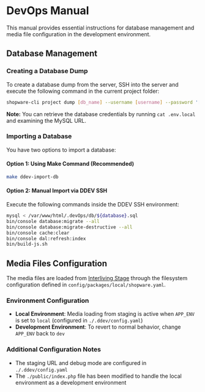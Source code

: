 # DevOps Manual

This manual provides essential instructions for database management and media file configuration in the development environment.

## Database Management

### Creating a Database Dump

To create a database dump from the server, SSH into the server and execute the following command in the current project folder:

```bash
shopware-cli project dump [db_name] --username [username] --password '[password]'
```

**Note:** You can retrieve the database credentials by running `cat .env.local` and examining the MySQL URL.

### Importing a Database

You have two options to import a database:

#### Option 1: Using Make Command (Recommended)
```bash
make ddev-import-db
```

#### Option 2: Manual Import via DDEV SSH
Execute the following commands inside the DDEV SSH environment:

```bash
mysql < /var/www/html/.devOps/db/${database}.sql
bin/console database:migrate --all
bin/console database:migrate-destructive --all
bin/console cache:clear
bin/console dal:refresh:index
bin/build-js.sh
```

## Media Files Configuration

The media files are loaded from [Interliving Stage](https://stage.interliving.de/) through the filesystem configuration defined in `config/packages/local/shopware.yaml`. 

### Environment Configuration

- **Local Environment**: Media loading from staging is active when `APP_ENV` is set to `local` (configured in `./.ddev/config.yaml`)
- **Development Environment**: To revert to normal behavior, change `APP_ENV` back to `dev`

### Additional Configuration Notes

- The staging URL and debug mode are configured in `./.ddev/config.yaml`
- The `./public/index.php` file has been modified to handle the local environment as a development environment 
